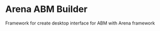 Arena ABM Builder
===============

Framework for create desktop interface for ABM with Arena framework
